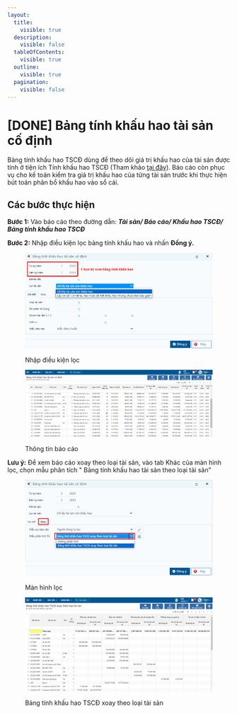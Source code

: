 ```yaml
---
layout:
  title:
    visible: true
  description:
    visible: false
  tableOfContents:
    visible: true
  outline:
    visible: true
  pagination:
    visible: false
---
```


# \[DONE] Bảng tính khấu hao tài sản cố định

&#x20;Bảng tính khấu hao TSCĐ dùng để theo dõi giá trị khấu hao của tài sản được tính ở tiện ích Tính khấu hao TSCĐ (Tham khảo [tại đây](../tinh-khau-hao-tai-san-co-dinh/)). Báo cáo còn phục vụ cho kế toán kiểm tra giá trị khấu hao của từng tài sản trước khi thực hiện bút toán phân bổ khấu hao vào sổ cái.

## Các bước thực hiện

**Bước 1:** Vào báo cáo theo đường dẫn: _**Tài sản/ Báo cáo/ Khấu hao TSCĐ/ Bảng tính khấu hao TSCĐ**_

**Bước 2:** Nhập điều kiện lọc bảng tính khấu hao và nhấn **Đồng ý.**

<figure><img src="../../.gitbook/assets/BT kh TSCĐ 01.png" alt=""><figcaption><p>Nhập điều kiện lọc</p></figcaption></figure>

<figure><img src="../../.gitbook/assets/image (184).png" alt=""><figcaption><p>Thông tin báo cáo</p></figcaption></figure>

**Lưu ý:** Để xem báo cáo xoay theo loại tài sản, vào tab Khác của màn hình lọc, chọn mẫu phân tích  " Bảng tính khấu hao tài sản theo loại tài sản"

<figure><img src="../../.gitbook/assets/image (183).png" alt=""><figcaption><p>Màn hình lọc</p></figcaption></figure>

<figure><img src="../../.gitbook/assets/image (149).png" alt=""><figcaption><p>Bảng tính khấu hao TSCĐ xoay theo loại tài sản</p></figcaption></figure>
